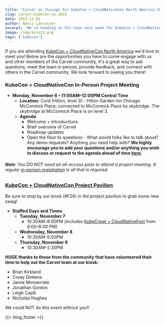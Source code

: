 ```yaml
---
title: "Carvel in Chicago for KubeCon + CloudNativeCon North America 2023"
slug: carvel-kubecon-na-2023
date: 2023-11-01
author: Nanci Lancaster
excerpt: "We're heading to Chi-town next week for KubeCon + CloudNativeCon North America! Read on to see where you can come find us."
image: /img/kcna23.png
tags: ['kubecon']
---
```

If you are attending [KubeCon + CloudNativeCon North America](https://events.linuxfoundation.org/kubecon-cloudnativecon-north-america/) we'd love to meet you! Below are the opportunities you have to come engage with us and other members of the Carvel community. It's a great way to ask questions, meet the team in person, provide feedback, and connect with others in the Carvel community. We look forward to seeing you there!

### KubeCon + CloudNativeCon In-Person Project Meeting
- **Monday, November 6 • 11:00AM–12:00PM Central Time**
    - **Location:** Cord (Hilton, level 3) - Hilton Garden Inn Chicago McCormick Place; connected to McCormick Place by skybridge. The skybridge at McCormick Place is on level 3.
    - **Agenda**
        - Welcome + Introductions
        - Brief overview of Carvel
        - Roadmap updates
        - Open the floor to questions - What would folks like to talk about? Any demo requests? Anything you need help with? **We highly encourage you to add your questions and/or anything you wish to discuss or request to the agenda ahead of time [here](https://hackmd.io/G8dN30WvQl-8Sirnp8AgRA?view#November-6-2023---KubeCon-In-Person-Project-Meeting).**

###### **Note**: You DO NOT need an all-access pass to attend a project meeting. A regular [in-person registration](https://events.linuxfoundation.org/kubecon-cloudnativecon-north-america/register/#in-person-kubecon-cloudnativecon-only-rates) is all that is required.

### [KubeCon + CloudNativeCon Project Pavilion](https://events.linuxfoundation.org/kubecon-cloudnativecon-north-america/program/project-engagement/#project-pavilion)
Be sure to stop by our kiosk (#F29) in the project pavilion to grab some new swag!
- **Staffed Days and Times**
    - **Tuesday, November 7**
        - 10:30AM–8:00PM (includes [KubeCrawl + CloudNativeFest](https://sched.co/1REGb) from 6:00–8:00 PM)
    - **Wednesday, November 8**
        - 10:30AM–5:00PM
    - **Thursday, November 9**
        - 10:30AM–2:30PM

**HUGE thanks to those from the community that have volunteered their time to help out the Carvel team at our kiosk:**
- Brian Kirkland
- Corey Dinkens
- Jamie Monserrate
- Jonathan Gordon
- Leigh Capili
- Nicholas Hughes

We could NOT do this event without you!!

{{< blog_footer >}}